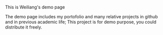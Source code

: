 This is Weiliang's demo page

The demo page includes my portofolio and many relative projects in github and in previous academic life;
This project is for demo purpose, you could distribute it freely.
